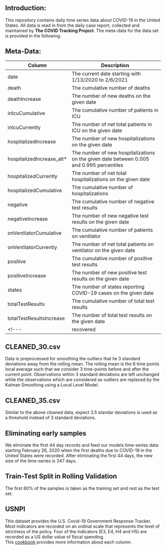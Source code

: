 ## Introduction:  

This repository contains daily time series data about COVID-19 in the United States. All data is read in from the daily case report, collected and maintained by **The COVID Tracking Project**. The meta-data for the data set is provided in the following.  

## Meta-Data:  

 

| Column                       | Description                                                                                        |
|------------------------------|----------------------------------------------------------------------------------------------------|
| date                         | The current date starting with 1/13/2020 to 2/6/2021                                              |
| death                        | The cumulative number of deaths                                                                    |
| deathIncrease                | The number of new deaths on the given date                                                         |
| inIcuCumulative              | The cumulative number of patients in ICU                                                           |
| inIcuCurrently               | The number of net total patients in ICU on the given date                                          |
| hospitalizedIncrease         | The number of new hospitalizations on the given date                                               |
| hospitalizedIncrease_alt*    | The number of new hospitalizations on the given date between 0.005 and 0.995 percentiles           |
| hospitalizedCurrently        | The number of net total hospitalizations on the given date                                         |
| hospitalizedCumulative       | The cumulative number of hospitalizations                                                          |
| negative                     | The cumulative number of negative test results                                                     |
| negativeIncrease             | The number of new negative test results on the given date                                          |
| onVentilatorCumulative       | The cumulative number of patients on ventilator                                                    |
| onVentilatorCurrently        | The number of net total patients on ventilator on the given date                                   |
| positive                     | The cumulative number of positive test results                                                     |
| positiveIncrease             | The number of new positive test results on the given date                                          |
| states                       | The number of states reporting COVID-19 cases on the given date                                    |
| totalTestResults             | The cumulative number of total test results                                                        |
| totalTestResultsIncrease     | The number of total test results on the given date                                                 |
<!---| recovered                    | The cumulative number of recovered cases                                                           |-->

<!---\*The values on dates 5/26/2020, 6/4/2020, 10/6/2020 and 10/23/2020 were imputed by the average values of before and after the dates.  -->

## CLEANED_30.csv
Data is preprocessed for smoothing the outliers that lie 3 standard deviations away from the rolling mean. 
The rolling mean is the 6 time points local average such that we consider 3 time-points before and after the current point.
Observations within 3 standard deviations are left unchanged while the observations which are considered as outliers are replaced by the Kalman Smoothing using a Local Level Model.

## CLEANED_35.csv
Similar to the above cleaned data, expect 3.5 standar deviations is used as a threshold instead of 3 standard deviations.

## Eliminating early samples
We eliminate the first 44 day records and feed our models time-series data starting February 26, 2020 when the first deaths due to COVID-19 in the United States were recorded.
After eliminating the first 44 days, the new size of the time-series is 347 days.

## Train-Test Split in Rolling Validation
The first 60% of the samples is taken as the training set and rest as the test set.
<!---## CLEANED_USCOVID_KF
Four values of deathIncrease, 24 values of hospitalizedIncrease, 0 values of hospitalizedCurrently, 19 values of negativeIncrease, 6 values of positiveIncrease, and 0 values of recovered are treated as missing values. The missing values are replaced by using Kalman smoothing. -->

<!---## USCOVID_BY_STATE
The COVID-19 dataset expands upon USCOVID.CSV by splitting the data from the first one into counts for each state.-->

## USNPI
This dataset provides the U.S. Covid-19 Government Response Tracker.  
Most indicators are recorded on an ordinal scale that represents the level of strictness of the policy. Four of the indicators (E3, E4, H4 and H5) are recorded as a US dollar value of fiscal spending.  
This [cookbook](https://github.com/OxCGRT/covid-policy-tracker/blob/master/documentation/codebook.md) provides more information about each column.
